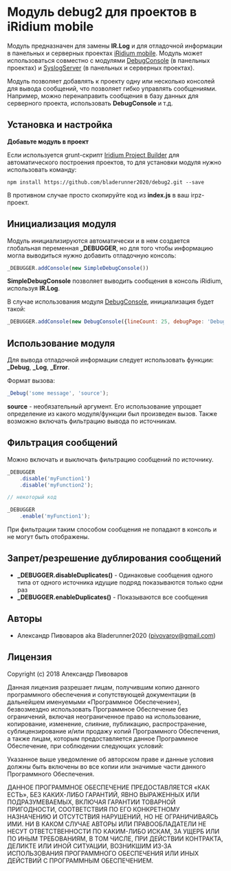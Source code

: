 # Модуль debug2 для проектов в iRidium mobile

Модуль предназначен для замены **IR.Log** и для отладочной информации в панельных и серверных проектах [iRidium mobile](http://www.iridi.com).
Модуль может использоваться совместно с модулями [DebugConsole](https://github.com/bladerunner2020/debug-console) (в панельных проектах) и [SyslogServer](https://github.com/bladerunner2020/iridium-syslog) (в панельных и серверных проектах).

Модуль позволяет добавлять к проекту одну или несколько консолей для вывода сообщений, что позволяет гибко управлять сообщениями.
Например, можно перенаправить сообщения в базу данных для серверного проекта, использовать **DebugConsole** и т.д.


## Установка и настройка

**Добавьте модуль в проект**

Если используется grunt-скрипт [Iridium Project Builder](https://github.com/bladerunner2020/iridium-project-builder)
для автоматического построения проектов, то для установки модуля нужно использовать команду:

```
npm install https://github.com/bladerunner2020/debug2.git --save
```

В противном случае просто скопируйте код из **index.js** в ваш irpz-проект.

## Инициализация модуля

Модуль инициализируются автоматически и в нем создается глобальная переменная **_DEBUGGER**, но для того чтобы
информацию могла выводиться нужно добавить отладочную консоль:

```javascript
_DEBUGGER.addConsole(new SimpleDebugConsole())
```
**SimpleDebugConsole** позволяет выводить сообщения в консоль iRidium, используя **IR.Log**.

В случае использования модуля [DebugConsole](https://github.com/bladerunner2020/debug-console), инициализация будет такой:

```javascript
_DEBUGGER.addConsole(new DebugConsole({lineCount: 25, debugPage: 'DebugPopup'}));
```

## Использование модуля

Для вывода отладочной информации следует использовать функции: **_Debug**, **_Log**, **_Error**.

Формат вызова:

```javascript
_Debug('some message', 'source');
```

**source** - необязательный аргумент. Его использование упрощает определение из какого модуля/функции был произведен вызов.
Также возможно включать фильтрацию вывода по источникам.

## Фильтрация сообщений

Можно включать и выключать фильтрацию сообщений по источнику.

```javascript
_DEBUGGER
    .disable('myFunction1')
    .disable('myFunction2');

// некоторый код

_DEBUGGER
    .enable('myFunction1');
```

При фильтрации таким способом сообщения не попадают в консоль и не могут быть отображены.

## Запрет/резрешение дублирования сообщений

- **_DEBUGGER.disableDuplicates()** - Одинаковые сообщения одного типа от одного источника идущие подряд показываются только одни раз
- **_DEBUGGER.enableDuplicates()** - Показываются все сообщения


## Авторы

* Александр Пивоваров aka Bladerunner2020 ([pivovarov@gmail.com](mailto:pivovarov@gmail.com))

## Лицензия
Copyright (c) 2018 Александр Пивоваров

Данная лицензия разрешает лицам, получившим копию данного программного обеспечения и сопутствующей документации (в дальнейшем именуемыми «Программное Обеспечение»), безвозмездно использовать Программное Обеспечение без ограничений, включая неограниченное право на использование, копирование, изменение, слияние, публикацию, распространение, сублицензирование и/или продажу копий Программного Обеспечения, а также лицам, которым предоставляется данное Программное Обеспечение, при соблюдении следующих условий:

Указанное выше уведомление об авторском праве и данные условия должны быть включены во все копии или значимые части данного Программного Обеспечения.

ДАННОЕ ПРОГРАММНОЕ ОБЕСПЕЧЕНИЕ ПРЕДОСТАВЛЯЕТСЯ «КАК ЕСТЬ», БЕЗ КАКИХ-ЛИБО ГАРАНТИЙ, ЯВНО ВЫРАЖЕННЫХ ИЛИ ПОДРАЗУМЕВАЕМЫХ, ВКЛЮЧАЯ ГАРАНТИИ ТОВАРНОЙ ПРИГОДНОСТИ, СООТВЕТСТВИЯ ПО ЕГО КОНКРЕТНОМУ НАЗНАЧЕНИЮ И ОТСУТСТВИЯ НАРУШЕНИЙ, НО НЕ ОГРАНИЧИВАЯСЬ ИМИ. НИ В КАКОМ СЛУЧАЕ АВТОРЫ ИЛИ ПРАВООБЛАДАТЕЛИ НЕ НЕСУТ ОТВЕТСТВЕННОСТИ ПО КАКИМ-ЛИБО ИСКАМ, ЗА УЩЕРБ ИЛИ ПО ИНЫМ ТРЕБОВАНИЯМ, В ТОМ ЧИСЛЕ, ПРИ ДЕЙСТВИИ КОНТРАКТА, ДЕЛИКТЕ ИЛИ ИНОЙ СИТУАЦИИ, ВОЗНИКШИМ ИЗ-ЗА ИСПОЛЬЗОВАНИЯ ПРОГРАММНОГО ОБЕСПЕЧЕНИЯ ИЛИ ИНЫХ ДЕЙСТВИЙ С ПРОГРАММНЫМ ОБЕСПЕЧЕНИЕМ.
